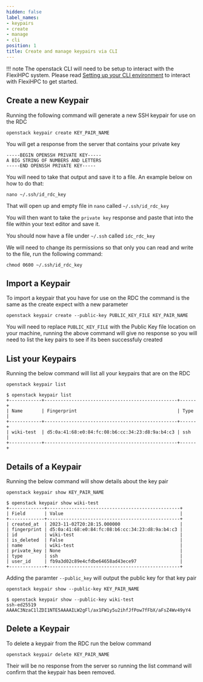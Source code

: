 ```yaml
---
hidden: false
label_names:
- keypairs
- create
- manage
- cli
position: 1
title: Create and manage keypairs via CLI
---
```


!!! note
    The openstack CLI will need to be setup to interact with the FlexiHPC system. Please read [Setting up your CLI environment](../set-up-your-cli-environment/index.md) to interact with FlexiHPC to get started.

## Create a new Keypair

Running the following command will generate a new SSH keypair for use on the RDC

``` { .sh }
openstack keypair create KEY_PAIR_NAME
```

You will get a response from the server that contains your private key


``` { .sh .no-copy }
-----BEGIN OPENSSH PRIVATE KEY-----
A BIG STRING OF NUMBERS AND LETTERS
-----END OPENSSH PRIVATE KEY-----
```

You will need to take that output and save it to a file. An example below on how to do that:

```
nano ~/.ssh/id_rdc_key
```

That will open up and empty file in `nano` called `~/.ssh/id_rdc_key`

You will then want to take the `private key` response and paste that into the file within your text editor and save it.

You should now have a file under `~/.ssh` called `idc_rdc_key`

We will need to change its permissions so that only you can read and write to the file, run the following command:

```
chmod 0600 ~/.ssh/id_rdc_key
```

## Import a Keypair

To import a keypair that you have for use on the RDC the command is the same as the create expect with a new parameter

```
openstack keypair create --public-key PUBLIC_KEY_FILE KEY_PAIR_NAME
```

You will need to replace `PUBLIC_KEY_FILE` with the Public Key file location on your machine, running the above command will give no response so you will need to list the key pairs to see if its been successfuly created

## List your Keypairs

Running the below command will list all your keypairs that are on the RDC

```
openstack keypair list
```

``` { .sh .no-copy }
$ openstack keypair list
+------------+-------------------------------------------------+------+
| Name       | Fingerprint                                     | Type |
+------------+-------------------------------------------------+------+
| wiki-test  | d5:0a:41:68:e0:84:fc:08:b6:cc:34:23:d8:9a:b4:c3 | ssh  |
+------------+-------------------------------------------------+------+
```

## Details of a Keypair

Running the below command will show details about the key pair

```
openstack keypair show KEY_PAIR_NAME
```

``` { .sh .no-copy }
$ openstack keypair show wiki-test
+-------------+-------------------------------------------------+
| Field       | Value                                           |
+-------------+-------------------------------------------------+
| created_at  | 2023-11-02T20:28:15.000000                      |
| fingerprint | d5:0a:41:68:e0:84:fc:08:b6:cc:34:23:d8:9a:b4:c3 |
| id          | wiki-test                                       |
| is_deleted  | False                                           |
| name        | wiki-test                                       |
| private_key | None                                            |
| type        | ssh                                             |
| user_id     | fb9a3d02c89e4cfdbe64658ad43ece97                |
+-------------+-------------------------------------------------+
```

Adding the paramter `--public_key` will output the public key for that key pair

```
openstack keypair show --public-key KEY_PAIR_NAME
```

``` { .sh .no-copy }
$ openstack keypair show --public-key wiki-test
ssh-ed25519 AAAAC3NzaC1lZDI1NTE5AAAAILW2gFl/ax1FW1y5u2ihfJfPow7fFbX/aFsZ4Wv49yY4
```

## Delete a Keypair

To delete a keypair from the RDC run the below command

```
openstack keypair delete KEY_PAIR_NAME
```

Their will be no response from the server so running the list command will confirm that the keypair has been removed.
    